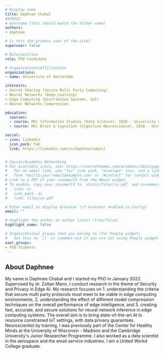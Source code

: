 ```yaml
---
# Display name
title: Daphnee Chabal
#8f9521
# Username (this should match the folder name)
authors:
- daphnee

# Is this the primary user of the site?
superuser: false

# Role/position
role: PhD Candidate

# Organizations/Affiliations
organizations:
- name: University of Amsterdam

interests:
- Secret Sharing (Secure Multi Party Computing)
- Neural Networks (Deep Learning)
- Edge Computing (Distributed Systems, IoT)
- Neural Networks Compression

education:
  courses:
  - course: MSc Information Studies (Data Science), 2020 - University of Amsterdam
  - course: MSc Brain & Cognition (Cognitive Neuroscience), 2018 - University of Amsterdam

social:
- icon: linkedin
  icon_pack: fab
  link: https://linkedin.com/in/daphneechabal/


# Social/Academic Networking
# For available icons, see: https://sourcethemes.com/academic/docs/page-builder/#icons
#   For an email link, use "fas" icon pack, "envelope" icon, and a link in the
#   form "mailto:your-email@example.com" or "#contact" for contact widget.
# Link to a PDF of your resume/CV from the About widget.
# To enable, copy your resume/CV to `static/files/cv.pdf` and uncomment the lines below.
# - icon: cv
#   icon_pack: ai
#   link: files/cv.pdf

# Enter email to display Gravatar (if Gravatar enabled in Config)
email: ""

# Highlight the author in author lists? (true/false)
highlight_name: false

# Organizational groups that you belong to (for People widget)
#   Set this to `[]` or comment out if you are not using People widget.
user_groups:
- PhD Students
---
```


<H2>About Daphnee</H2>
<p>
My name is Daphnee Chabal and I started my PhD in January 2022. Supervised by dr. Zoltan Mann, I conduct research in the theme 
of Security and Privacy in Edge AI. My research focuses on 1. understanding the criteria that secure multi party protocols must meet 
to be viable in edge computing environments, 2. understanding the effect of different model compression techniques on the overall 
performance of edge intelligence, and 3. creating fast, accurate, and secure solutions for neural network inference in edge 
computing systems. The overall aim is to bring state-of-the-art AI to resource constrained IoT settings, with data privacy 
guarantees. Neuroscientist by training, I was previously part of the Center for Healthy Minds at the University of Wisconsin - 
Madison and the Cambridge University's Junior Researcher Programme. I also worked as a data scientist in the aerospace and the 
email service industries. I am a United Workd College graduate.</p>
